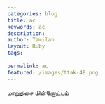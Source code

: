 ```yaml
---
categories: blog
title: ac
keywords: ac
description: 
author: Tamilan
layout: Ruby
tags: 
 
permalink: ac
featured: /images/ttak-48.png
---
```

  
மாறுதிசை மின்னோட்டம்  
